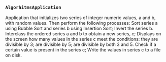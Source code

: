 ### `AlgorhitmsApplication`
Application that initializes two series of integer numeric values, a and b, with random values. Then perform the following processes: Sort series a using Bubble Sort and series b using Insertion Sort; Invert the series b. Interclass the ordered series a and b to obtain a new series, c; Displays on the screen how many values in the series c meet the conditions: they are divisible by 3; are divisible by 5; are divisible by both 3 and 5. Check if a certain value is present in the series c; Write the values in series c to a file on disk.
